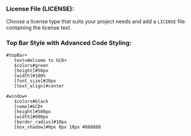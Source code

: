 
### License File (LICENSE):

Choose a license type that suits your project needs and add a `LICENSE` file containing the license text.

### Top Bar Style with Advanced Code Styling:

```gcd
#topBar+
   text=Welcome to GCD+
   $colors#green
   [height]#50px
   [width]#100%
   [font_size]#20px
   [text_align]#center

#window+
   $colors#black
   [name]#GCD+
   [height]#500px
   [width]#800px
   [border_radius]#10px
   [box_shadow]#0px 0px 10px #888888
